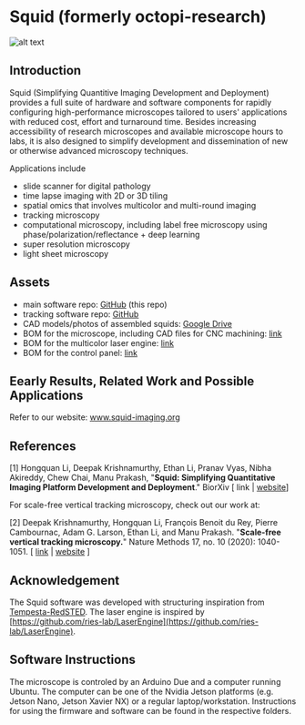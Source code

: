 # Squid (formerly octopi-research)

![alt text](https://i.imgur.com/Gjwh02y.png)

## Introduction
Squid (Simplifying Quantitive Imaging Development and Deployment) provides a full suite of hardware and software components for rapidly configuring high-performance microscopes tailored to users' applications with reduced cost, effort and turnaround time. Besides increasing accessibility of research microscopes and available microscope hours to labs, it is also designed to simplify development and dissemination of new or otherwise advanced microscopy techniques.

Applications include
- slide scanner for digital pathology
- time lapse imaging with 2D or 3D tiling
- spatial omics that involves multicolor and multi-round imaging
- tracking microscopy
- computational microscopy, including label free microscopy using phase/polarization/reflectance + deep learning
- super resolution microscopy
- light sheet microscopy

## Assets
- main software repo: [GitHub](https://github.com/hongquanli/octopi-research) (this repo)
- tracking software repo: [GitHub](https://github.com/prakashlab/squid-tracking)
- CAD models/photos of assembled squids: [Google Drive](https://drive.google.com/drive/folders/1JdVp34HtERGpBCBlFX6jFDwMUdeBLCEx?usp=sharing)
- BOM for the microscope, including CAD files for CNC machining: [link](https://docs.google.com/spreadsheets/d/1WA64HySj9I7XROtTXuaRvjlbhHXRGspvoxb_20CWDR8/edit?usp=drivesdk)
- BOM for the multicolor laser engine: [link](https://docs.google.com/spreadsheets/d/1hEM6PsxZPTp1LY3cpxUJOS3Q1YLQN-xniF33ZddFj9U/edit#gid=1175873468)
- BOM for the control panel: [link](https://docs.google.com/spreadsheets/d/1z2HjibIG9PHffiDsbuzQXmvf2gSFMduHrXkPwDbcXRY/edit?usp=sharing)

## Eearly Results, Related Work and Possible Applications
Refer to our website: www.squid-imaging.org

## References
[1] Hongquan Li, Deepak Krishnamurthy, Ethan Li, Pranav Vyas, Nibha Akireddy, Chew Chai, Manu Prakash, "**Squid: Simplifying Quantitative Imaging Platform Development and Deployment**." BiorXiv [ link | [website](https://squid-imaging.org)]

For scale-free vertical tracking microscopy, check out our work at:

[2] Deepak Krishnamurthy, Hongquan Li, François Benoit du Rey, Pierre Cambournac, Adam G. Larson, Ethan Li, and Manu Prakash. "**Scale-free vertical tracking microscopy.**" Nature Methods 17, no. 10 (2020): 1040-1051. [ [link](https://www.nature.com/articles/s41592-020-0924-7) | [website](https://gravitymachine.org) ]

## Acknowledgement
The Squid software was developed with structuring inspiration from [Tempesta-RedSTED](https://github.com/jonatanalvelid/Tempesta-RedSTED). The laser engine is inspired by [https://github.com/ries-lab/LaserEngine](https://github.com/ries-lab/LaserEngine). 

## Software Instructions
The microscope is controled by an Arduino Due and a computer running Ubuntu. The computer can be one of the Nvidia Jetson platforms (e.g. Jetson Nano, Jetson Xavier NX) or a regular laptop/workstation. Instructions for using the firmware and software can be found in the respective folders.
